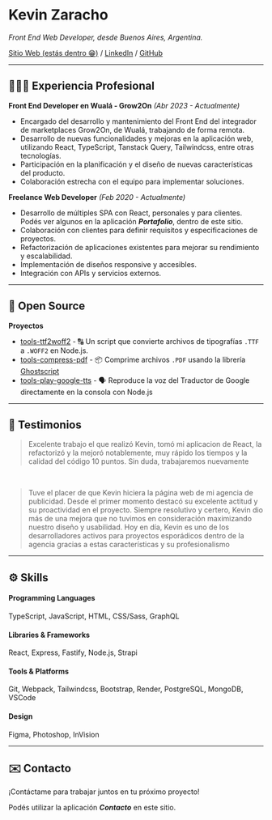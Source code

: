 # Kevin Zaracho

_Front End Web Developer, desde Buenos Aires, Argentina._

[Sitio Web (estás dentro 😁)](https://www.kenza.ar/) /
[LinkedIn](https://www.linkedin.com/in/kevinzaracho/) / [GitHub](https://github.com/kenzaflow/)

---

## 👨🏻‍💻 Experiencia Profesional

**Front End Developer en Wualá - Grow2On** _(Abr 2023 - Actualmente)_

-   Encargado del desarrollo y mantenimiento del Front End del integrador de marketplaces Grow2On,
    de Wualá, trabajando de forma remota.
-   Desarrollo de nuevas funcionalidades y mejoras en la aplicación web, utilizando React,
    TypeScript, Tanstack Query, Tailwindcss, entre otras tecnologías.
-   Participación en la planificación y el diseño de nuevas características del producto.
-   Colaboración estrecha con el equipo para implementar soluciones.

**Freelance Web Developer** _(Feb 2020 - Actualmente)_

-   Desarrollo de múltiples SPA con React, personales y para clientes. Podés ver algunos en la
    aplicación **_Portafolio_**, dentro de este sitio.
-   Colaboración con clientes para definir requisitos y especificaciones de proyectos.
-   Refactorización de aplicaciones existentes para mejorar su rendimiento y escalabilidad.
-   Implementación de diseños responsive y accesibles.
-   Integración con APIs y servicios externos.

---

## 📌 Open Source

**Proyectos**

-   [tools-ttf2woff2](https://github.com/kenzaflow/tools-ttf2woff2) - 🔠 Un script que convierte
    archivos de tipografías `.TTF` a `.WOFF2` en Node.js.
-   [tools-compress-pdf](https://github.com/kenzaflow/tools-compress-pdf) - 📦 Comprime archivos
    `.PDF` usando la librería [Ghostscript](https://www.ghostscript.com/)
-   [tools-play-google-tts](https://github.com/kenzaflow/tools-play-google-tts) - 🗣️ Reproduce la
    voz del Traductor de Google directamente en la consola con Node.js

---

## 📜 Testimonios

> Excelente trabajo el que realizó Kevin, tomó mi aplicacion de React, la refactorizó y la mejoró
> notablemente, muy rápido los tiempos y la calidad del código 10 puntos. Sin duda, trabajaremos
> nuevamente

<br>

> Tuve el placer de que Kevin hiciera la página web de mi agencia de publicidad. Desde el primer
> momento destacó su excelente actitud y su proactividad en el proyecto. Siempre resolutivo y
> certero, Kevin dio más de una mejora que no tuvimos en consideración maximizando nuestro diseño y
> usabilidad. Hoy en día, Kevin es uno de los desarrolladores activos para proyectos esporádicos
> dentro de la agencia gracias a estas características y su profesionalismo

---

## ⚙️ Skills

#### Programming Languages

TypeScript, JavaScript, HTML, CSS/Sass, GraphQL

#### Libraries & Frameworks

React, Express, Fastify, Node.js, Strapi

#### Tools & Platforms

Git, Webpack, Tailwindcss, Bootstrap, Render, PostgreSQL, MongoDB, VSCode

#### Design

Figma, Photoshop, InVision

---

## ✉️ Contacto

¡Contáctame para trabajar juntos en tu próximo proyecto!

Podés utilizar la aplicación **_Contacto_** en este sitio.
